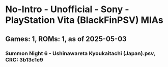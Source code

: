 # No-Intro - Unofficial - Sony - PlayStation Vita (BlackFinPSV) MIAs
## Games: 1, ROMs: 1, as of 2025-05-03

### Summon Night 6 - Ushinawareta Kyoukaitachi (Japan).psv, CRC: 3b13c1e9
